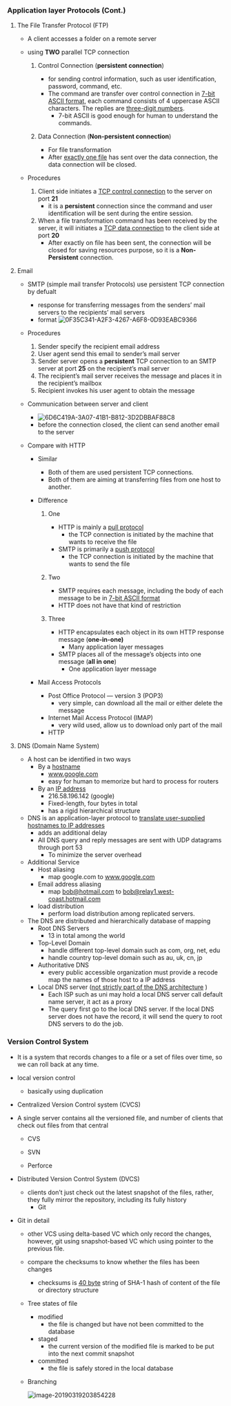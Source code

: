 ### Application layer Protocols (Cont.)

1. The File Transfer Protocol (FTP)

   - A client accesses a folder on a remote server

   - using **TWO** parallel TCP connection

     1. Control Connection (**persistent connection**)
        - for sending control information, such as user identification, password, command, etc.
        - The command are transfer over control connection in <u>7-bit ASCII format</u>, each command consists of 4 uppercase ASCII characters. The replies are <u>three-digit numbers</u>.
          - 7-bit ASCII is good enough for human to understand the commands.

     2. Data Connection (**Non-persistent connection**)
        - For file transformation
        - After <u>exactly one file</u> has sent over the data connection, the data connection will be closed.

   - Procedures

     1. Client side initiates a <u>TCP control connection</u> to the server on port **21**
        - it is a **persistent** connection since the command and user identification will be sent during the entire session.
     2. When a file transformation command has been received by the server, it will initiates a <u>TCP data connection</u> to the client side at port **20**
        - After exactly on file has been sent, the connection will be closed for saving resources purpose, so it is a **Non-Persistent** connection.

2. Email

   - SMTP (simple mail transfer Protocols) use persistent TCP connection by defualt

     - response for transferring messages from the senders’ mail servers to the recipients’ mail servers
     - format
       ![0F35C341-A2F3-4267-A6F8-0D93EABC9366](assets/0F35C341-A2F3-4267-A6F8-0D93EABC9366.png)
   - Procedures
     1. Sender specify the recipient email address
     2. User agent send this email to sender’s mail server
     3. Sender server opens a **persistent** TCP connection to an SMTP server at port **25** on the recipient’s mail server
     4. The recipient’s mail server receives the message and places it in the recipient’s mailbox
     5. Recipient invokes his user agent to obtain the message
   - Communication between server and client
     - ![6D6C419A-3A07-41B1-B812-3D2DBBAF88C8](assets/6D6C419A-3A07-41B1-B812-3D2DBBAF88C8.png)
     - before the connection closed, the client can send another email to the server
   - Compare with HTTP
     - Similar

       - Both of them are used persistent TCP connections.
       - Both of them are aiming at transferring files from one host to another.
     - Difference
       1. One
          - HTTP is mainly a <u>pull protocol</u>
            - the TCP connection is initiated by the machine that wants to receive the file
          - SMTP is primarily a <u>push protocol</u>
            - the TCP connection is initiated by the machine that wants to send the file

       2. Two
          - SMTP requires each message, including the body of each message to be in <u>7-bit ASCII format</u>
          - HTTP does not have that kind of restriction
       3. Three
          - HTTP encapsulates each object in its own HTTP response message (**one-in-one)**
            - Many application layer messages
          - SMTP places all of the message’s objects into one message (**all in one**)
            - One application layer message
     - Mail Access Protocols
       - Post Office Protocol — version 3 (POP3)
         - very simple, can download all the mail or either delete the message
       - Internet Mail Access Protocol (IMAP)
         - very wild used, allow us to download only part of the mail
       - HTTP

3. DNS (Domain Name System)
   - A host can be identified in two ways
     - By a <u>hostname</u>
       - www.google.com
       - easy for human to memorize but hard to process for routers
     - By an <u>IP address</u>
       - 216.58.196.142 (google)
       - Fixed-length, four bytes in total
       - has a rigid hierarchical structure
   - DNS is an application-layer protocol to <u>translate user-supplied hostnames to IP addresses</u>
     - adds an additional delay
     - All DNS query and reply messages are sent with UDP datagrams through port 53
       - To minimize the server overhead
   - Additional Service
     - Host aliasing
       - map google.com to www.google.com
     - Email address aliasing
       - map bob@hotmail.com to bob@relay1.west-coast.hotmail.com
     - load distribution
       - perform load distribution among replicated servers.
   - The DNS are distributed and hierarchically database of mapping
     - Root DNS Servers 
       - 13 in total among the world
     - Top-Level Domain
       - handle different top-level domain such as com, org, net, edu
       - handle country top-level domain such as au, uk, cn, jp
     - Authoritative DNS
       - every public accessible organization must provide a recode map the names of those host to a IP address
     - Local DNS server (<u>not strictly part of the DNS architecture</u> )
       - Each ISP  such as uni may hold a local DNS server call default name server, it act as a proxy
       - The query first go to the local DNS server. If the local DNS server does not have the record, it will send the query to root DNS servers to do the job.



### Version Control System

- It is a system that records changes to a file or a set of files over time, so we can roll back at any time.

- local version control

  - basically using duplication

- Centralized Version Control system (CVCS)

- A single server contains all the versioned file, and number of clients that check out files from that central

  - CVS

  - SVN

  - Perforce

- Distributed Version Control System (DVCS)
  - clients don’t just check out the latest snapshot of the files, rather, they fully mirror the repository, including its fully history
    - Git

- Git in detail
  - other VCS using delta-based VC which only record the changes, however, git using snapshot-based VC which using pointer to the previous file.

  - compare the checksums to know whether the  files has been changes

    - checksums is <u>40 byte</u> string of SHA-1 hash of content of the file or directory structure

  - Tree states of file
    - modified
      - the file is changed but have not been committed to the database
    - staged
      - the current version of the modified file is marked to be put into the next commit snapshot
    - committed
      - the file is safely stored in the local database

  - Branching

    ![image-20190319203854228](assets/image-20190319203854228.png)

